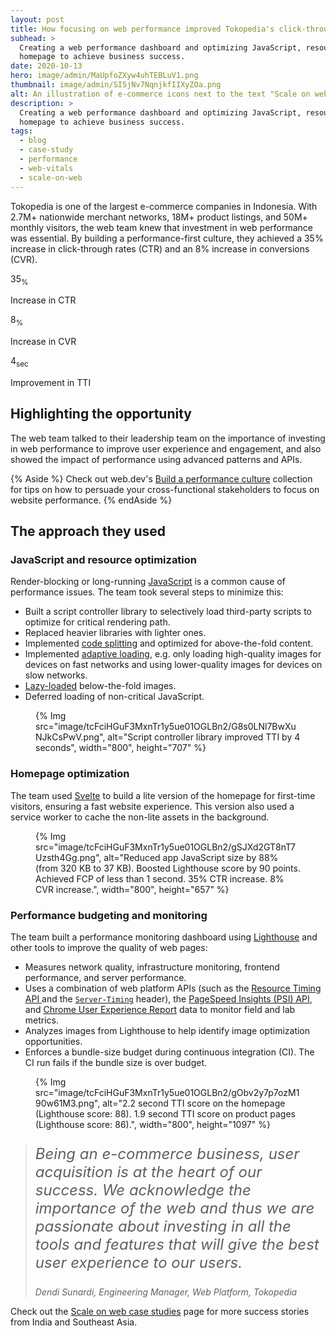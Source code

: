 ```yaml
---
layout: post
title: How focusing on web performance improved Tokopedia's click-through rate by 35%
subhead: >
  Creating a web performance dashboard and optimizing JavaScript, resources, and the
  homepage to achieve business success.
date: 2020-10-13
hero: image/admin/MaUpfoZXyw4uhTEBLuV1.png
thumbnail: image/admin/SI5jNv7NqnjkfIIXyZOa.png
alt: An illustration of e-commerce icons next to the text "Scale on web"
description: >
  Creating a web performance dashboard and optimizing JavaScript, resources, and the
  homepage to achieve business success.
tags:
  - blog
  - case-study
  - performance
  - web-vitals
  - scale-on-web
---
```


Tokopedia is one of the largest e-commerce companies in Indonesia. With 2.7M+ nationwide merchant
networks, 18M+ product listings, and 50M+ monthly visitors, the web team knew  that investment in
web performance was essential. By building a performance-first culture, they achieved a 35% increase
in click-through rates (CTR) and an 8% increase in conversions (CVR).

<div class="stats">
  <div class="stats__item">
    <p class="stats__figure">35<sub>%</sub></p>
    <p>Increase in CTR</p>
  </div>
  <div class="stats__item">
    <p class="stats__figure">8<sub>%</sub></p>
    <p>Increase in CVR</p>
  </div>
  <div class="stats__item">
    <p class="stats__figure">4<sub>sec</sub></p>
    <p>Improvement in TTI</p>
  </div>
</div>

## Highlighting the opportunity

The web team talked to their leadership team on the importance of investing in web performance to
improve user experience and engagement, and also showed the impact of performance using advanced
patterns and APIs.

{% Aside %}
Check out web.dev's [Build a performance culture](/fast/#build-a-performance-culture)
collection for tips on how to persuade your cross-functional stakeholders to focus on website
performance.
{% endAside %}

## The approach they used

### JavaScript and resource optimization

<div class="switcher">
  <div>
    <p>
      Render-blocking or long-running <a href="/fast/#optimize-your-javascript">JavaScript</a>
      is a common cause of performance issues. The team took several steps to minimize this:
    </p>
    <ul>
      <li>
        Built a script controller library to selectively load third-party scripts to optimize for
        critical rendering path.
      </li>
      <li>
        Replaced heavier libraries with lighter ones.
      </li>
      <li>
        Implemented <a href="/reduce-javascript-payloads-with-code-splitting/">code splitting</a>
        and optimized for above-the-fold content.
      </li>
      <li>
        Implemented <a href="/adaptive-loading-cds-2019/">adaptive loading</a>, e.g. only
        loading high-quality images for devices on fast networks and using lower-quality images for
        devices on slow networks.
      </li>
      <li>
        <a href="/lazy-loading-images/">Lazy-loaded</a> below-the-fold images.
      </li>
      <li>
        Deferred loading of non-critical JavaScript.
      </li>
    </ul>
  </div>
  <figure>
    {% Img src="image/tcFciHGuF3MxnTr1y5ue01OGLBn2/G8s0LNl7BwXuNJkCsPwV.png", alt="Script controller library improved TTI by 4 seconds", width="800", height="707" %}
  </figure>
</div>

### Homepage optimization

<div class="switcher">
  <p>
    The team used <a href="https://svelte.dev/">Svelte</a> to build a lite version of the homepage
    for first-time visitors, ensuring a fast website experience. This version also used a service
    worker to cache the non-lite assets in the background.
  </p>
  <figure>
    {% Img src="image/tcFciHGuF3MxnTr1y5ue01OGLBn2/gSJXd2GT8nT7Uzsth4Gg.png", alt="Reduced app JavaScript size by 88% (from 320 KB to 37 KB). Boosted Lighthouse score by 90 points. Achieved FCP of less than 1 second. 35% CTR increase. 8% CVR increase.", width="800", height="657" %}
  </figure>
</div>

### Performance budgeting and monitoring

<div class="switcher">
  <div>
    <p>
      The team built a performance monitoring dashboard using
      <a href="/lighthouse-whats-new-6.0/">Lighthouse</a>
      and other tools to improve the quality of web pages:
    </p>
    <ul>
      <li>
        Measures network quality, infrastructure monitoring, frontend performance, and server
        performance.
      </li>
      <li>
        Uses a combination of web platform APIs (such as the
        <a href="https://developer.mozilla.org/docs/Web/API/Resource_Timing_API/Using_the_Resource_Timing_API">
          Resource Timing API
        </a> and the
        <code><a href="https://developer.mozilla.org/docs/Web/HTTP/Headers/Server-Timing">Server-Timing</a></code>
        header), the <a href="https://developers.google.com/speed/docs/insights/v5/get-started">
          PageSpeed Insights (PSI) API</a>, and
        <a href="https://developers.google.com/web/tools/chrome-user-experience-report">
          Chrome User Experience Report</a> data to monitor field and lab metrics.
      </li>
      <li>
        Analyzes images from Lighthouse to help identify image optimization opportunities.
      </li>
      <li>
        Enforces a bundle-size budget during continuous integration (CI). The CI run fails if the
        bundle size is over budget.
      </li>
    </ul>
  </div>
  <figure>
    {% Img src="image/tcFciHGuF3MxnTr1y5ue01OGLBn2/gObv2y7p7ozM190w61M3.png", alt="2.2 second TTI score on the homepage (Lighthouse score: 88). 1.9 second TTI score on product pages (Lighthouse score: 86).", width="800", height="1097" %}
  </figure>
</div>

<blockquote>
  <p style="font-style: italic; font-size: 1.5rem;">
    Being an e-commerce business, user acquisition is at the heart of our success. We acknowledge
    the importance of the web and thus we are passionate about investing in all
    the tools and features that will give the best user experience to our users.
  </p>
  <cite>Dendi Sunardi, Engineering Manager, Web Platform, Tokopedia</cite>
</blockquote>

Check out the [Scale on web case studies](/scale-on-web) page for more success
stories from India and Southeast Asia.
